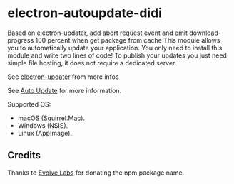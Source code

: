 # electron-autoupdate-didi
Based on electron-updater, add abort request event and emit download-progress 100 percent when get package from cache 
This module allows you to automatically update your application. You only need to install this module and write two lines of code!
To publish your updates you just need simple file hosting, it does not require a dedicated server.

See [electron-updater](https://www.npmjs.com/package/electron-updater) from more infos

See [Auto Update](https://electron.build/auto-update) for more information.

Supported OS:
 - macOS ([Squirrel.Mac](https://github.com/Squirrel/Squirrel.Mac)).
 - Windows (NSIS).
 - Linux (AppImage).

## Credits

Thanks to [Evolve Labs](https://www.evolvehq.com) for donating the npm package name.
